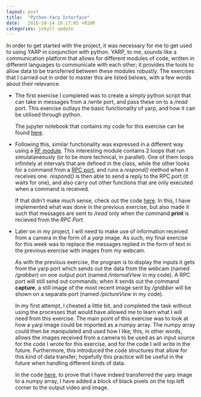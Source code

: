 ```yaml
---
layout: post
title:  "Python-Yarp Interface"
date:   2016-10-14 10:17:05 +0100
categories: jekyll update
---
```

In order to get started with the project, it was necessary for me to get used to using YARP in conjunction with python. YARP, to me, sounds like a communication platform that allows for different modules of code, written in different languages to communicate with each other; it provides the tools to allow data to be transferred between these modules robustly.
The exercises that I carried out in order to master this are listed belows, with a few words about their relevance.

* The first exercise I completed was to create a simply python script that can take in messages from a */write* port, and pass these on to a */read* port. This exercise outlays the basic functionality of yarp, and how it can be utilised through python.

  The jupyter notebook that contains my code for this exercise can be found [here]({{site.url}}/downloads/basicPython.ipynb).

* Following this, similar functionality was expressed in a different way using a [RF module](http://www.yarp.it/classyarp_1_1os_1_1RFModule.html). This interesting module contains 2 loops that run simulataneously (or to be more technical, in parallel). One of them loops infinitely at intervals that are defined in the class, while the other looks for a command from a [RPC port](http://www.yarp.it/rpc_ports.html), and runs a *respond()* method when it receives one. *respond()* is then able to send a reply to the RPC port (it waits for one), and also carry out other functions that are only executed when a command is received.

  If that didn't make much sense, check out the code [here]({{site.url}}/downloads/pythonRFMod.ipynb). In this, I have implemented what was done in the previous exercise, but also made it such that messages are sent to */read* only when the command **print** is recieved from the *RPC Port*.

* Later on in my project, I will need to make use of information received from a camera in the form of a *yarp* image. As such, my final exercise for this week was to replace the messages replied in the form of text in the previous exercise with images from my webcam.

  As with the previous exercise, the program is to display the inputs it gets from the yarp port which sends out the data from the webcam (named */grabber*) on one output port (named */internalView* in my code). A RPC port will still send out commands; when it sends out the command **capture**, a still image of the most recent image sent by */grabber* will be shown on a separate port (named */pictureView* in my code).   

  In my first attempt, I cheated a little bit, and completed the task without using the processes that would have allowed me to learn what I will need from this exercise. The main point of this exercise was to look at how a yarp image could be imported as a numpy array. The numpy array could then be manipulated and used how I like; this, in other words, allows the images received from a camera to be used as an input source for the code I wrote for this exercise, and for the code I will write in the future. Furthermore, this introduced the code structures that allow for this kind of data transfer; hopefully this practice will be useful in the future when handling different kinds of data.

  In the code [here]({{site.url}}/downloads/imageRFMod.ipynb), to prove that I have indeed transferred the yarp image to a numpy array, I have added a block of black pixels on the top left corner to the output video and image.
